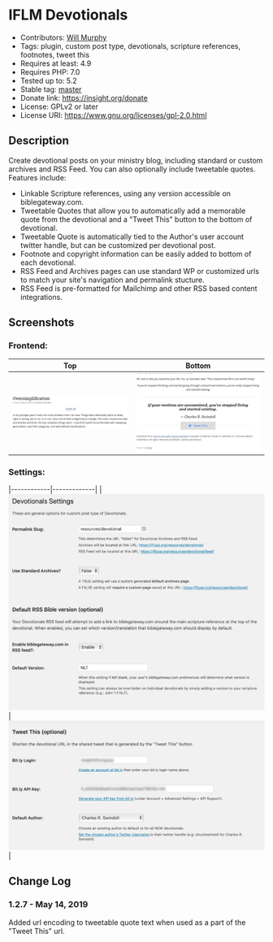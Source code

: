 # IFLM Devotionals

* Contributors: [Will Murphy](https://github.com/willminsight)
* Tags: plugin, custom post type, devotionals, scripture references, footnotes, tweet this
* Requires at least: 4.9
* Requires PHP: 7.0
* Tested up to: 5.2
* Stable tag: [master](https://github.com/willminsight/devotionals/releases/latest)
* Donate link: <https://insight.org/donate>
* License: GPLv2 or later
* License URI: <https://www.gnu.org/licenses/gpl-2.0.html>

## Description

Create devotional posts on your ministry blog, including standard or custom archives and RSS Feed. You can also optionally include tweetable quotes. Features include:

* Linkable Scripture references, using any version accessible on biblegateway.com.
* Tweetable Quotes that allow you to automatically add a memorable quote from the devotional and a "Tweet This" button to the bottom of devotional.
* Tweetable Quote is automatically tied to the Author's user account twitter handle, but can be customized per devotional post.
* Footnote and copyright information can be easily added to bottom of each devotional.
* RSS Feed and Archives pages can use standard WP or customized urls to match your site's navigation and permalink stucture.
* RSS Feed is pre-formatted for Mailchimp and other RSS based content integrations.

## Screenshots

### Frontend:
| Top | Bottom | 
|------------|-------------| 
| ![Devotional Top](screenshot-3.png) | ![Devotional Bottom](screenshot-4.png) | 

### Settings:
|------------|-------------| 
| ![Devotional Top](screenshot-1.png) | ![Devotional Bottom](screenshot-2.png) | 



## Change Log

### 1.2.7 - May 14, 2019
Added url encoding to tweetable quote text when used as a part of the "Tweet This" url.
